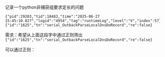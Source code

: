 记录一个python非捕获组要求定长的问题

``` text
{"pid":29203,"tid":18483,"time":"2025-06-27 15:45:10.027","logid":"4954","tag":"runtimeLog","level":"V","index":57}	{"id":"1625","tn":"serial_OutbackParseLocalDnsDoRecord","re":false}
```

需求：希望从上面这段字中通过正则筛出`{"id":"1625","tn":"serial_OutbackParseLocalDnsDoRecord","re":false}`

可以通过正则：

